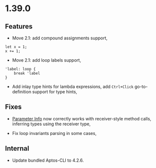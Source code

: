 # 1.39.0

## Features

* Move 2.1: add compound assignments support,
```
let x = 1;
x += 1;
```

* Move 2.1: add loop labels support,
```
'label: loop {
    break 'label
}
```

* Add inlay type hints for lambda expressions, add `Ctrl+Click` go-to-definition support for type hints,

## Fixes

* [Parameter Info](https://www.jetbrains.com/guide/go/tips/parameter-info/) now correctly works with receiver-style method calls, inferring types using the receiver type,

* Fix loop invariants parsing in some cases,

## Internal

* Update bundled Aptos-CLI to 4.2.6.